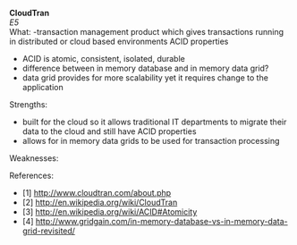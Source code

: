 **CloudTran**  
*E5*  
What:
-transaction management product which gives transactions running in distributed or cloud based environments ACID properties
- ACID is atomic, consistent, isolated, durable 
- difference between in memory database and in memory data grid? 
- data grid provides for more scalability yet it requires change to the application 

Strengths:
- built for the cloud so it allows traditional IT departments to migrate their data to the cloud and still have ACID properties 
- allows for in memory data grids to be used for transaction processing 

Weaknesses:

References:
- [1] http://www.cloudtran.com/about.php
- [2] http://en.wikipedia.org/wiki/CloudTran
- [3] http://en.wikipedia.org/wiki/ACID#Atomicity
- [4] http://www.gridgain.com/in-memory-database-vs-in-memory-data-grid-revisited/


